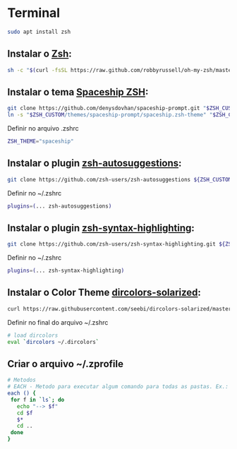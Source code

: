 # Terminal

```sh
sudo apt install zsh
```

## Instalar o [Zsh](https://ohmyz.sh/): 

```sh
sh -c "$(curl -fsSL https://raw.github.com/robbyrussell/oh-my-zsh/master/tools/install.sh)"
```

## Instalar o tema [Spaceship ZSH](https://denysdovhan.com/spaceship-prompt/): 

```sh
git clone https://github.com/denysdovhan/spaceship-prompt.git "$ZSH_CUSTOM/themes/spaceship-prompt"
ln -s "$ZSH_CUSTOM/themes/spaceship-prompt/spaceship.zsh-theme" "$ZSH_CUSTOM/themes/spaceship.zsh-theme"
```
    
Definir no arquivo .zshrc

```sh
ZSH_THEME="spaceship"
```

## Instalar o plugin [zsh-autosuggestions](https://github.com/zsh-users/zsh-autosuggestions):

```sh
git clone https://github.com/zsh-users/zsh-autosuggestions ${ZSH_CUSTOM:-~/.oh-my-zsh/custom}/plugins/zsh-autosuggestions
```

Definir no ~/.zshrc

```sh
plugins=(... zsh-autosuggestions)
```

## Instalar o plugin [zsh-syntax-highlighting](https://github.com/zsh-users/zsh-syntax-highlighting):

```sh
git clone https://github.com/zsh-users/zsh-syntax-highlighting.git ${ZSH_CUSTOM:-~/.oh-my-zsh/custom}/plugins/zsh-syntax-highlighting
```

Definir no ~/.zshrc

```sh
plugins=(... zsh-syntax-highlighting)
```

## Instalar o Color Theme [dircolors-solarized](https://github.com/seebi/dircolors-solarized):

```sh
curl https://raw.githubusercontent.com/seebi/dircolors-solarized/master/dircolors.ansi-dark --output ~/.dircolors
```

Definir no final do arquivo ~/.zshrc

```sh
# load dircolors
eval `dircolors ~/.dircolors`
```

## Criar o arquivo ~/.zprofile

```sh
# Metodos
# EACH - Metodo para executar algum comando para todas as pastas. Ex.: each git pull
each () {
 for f in `ls`; do
   echo "--> $f"
   cd $f
   $*
   cd ..
 done
}
```
